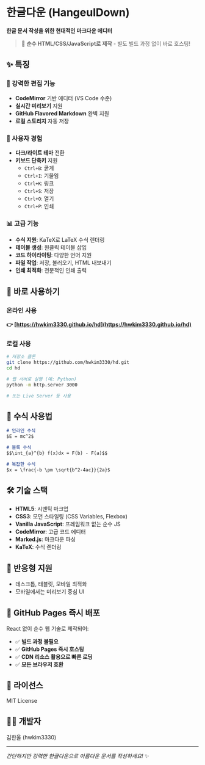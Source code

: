 # 한글다운 (HangeulDown)

**한글 문서 작성을 위한 현대적인 마크다운 에디터**

> 🚀 **순수 HTML/CSS/JavaScript로 제작** - 별도 빌드 과정 없이 바로 호스팅!

## ✨ 특징

### 📝 강력한 편집 기능
- **CodeMirror** 기반 에디터 (VS Code 수준)
- **실시간 미리보기** 지원
- **GitHub Flavored Markdown** 완벽 지원
- **로컬 스토리지** 자동 저장

### 🎨 사용자 경험
- **다크/라이트 테마** 전환
- **키보드 단축키** 지원
  - `Ctrl+B`: 굵게
  - `Ctrl+I`: 기울임
  - `Ctrl+K`: 링크
  - `Ctrl+S`: 저장
  - `Ctrl+O`: 열기
  - `Ctrl+P`: 인쇄

### 📊 고급 기능
- **수식 지원**: KaTeX로 LaTeX 수식 렌더링
- **테이블 생성**: 원클릭 테이블 삽입
- **코드 하이라이팅**: 다양한 언어 지원
- **파일 작업**: 저장, 불러오기, HTML 내보내기
- **인쇄 최적화**: 전문적인 인쇄 출력

## 🚀 바로 사용하기

### 온라인 사용
**👉 [https://hwkim3330.github.io/hd](https://hwkim3330.github.io/hd)**

### 로컬 사용
```bash
# 저장소 클론
git clone https://github.com/hwkim3330/hd.git
cd hd

# 웹 서버로 실행 (예: Python)
python -m http.server 3000

# 또는 Live Server 등 사용
```

## 📐 수식 사용법
```markdown
# 인라인 수식
$E = mc^2$

# 블록 수식
$$\int_{a}^{b} f(x)dx = F(b) - F(a)$$

# 복잡한 수식
$x = \frac{-b \pm \sqrt{b^2-4ac}}{2a}$
```

## 🛠️ 기술 스택
- **HTML5**: 시맨틱 마크업
- **CSS3**: 모던 스타일링 (CSS Variables, Flexbox)
- **Vanilla JavaScript**: 프레임워크 없는 순수 JS
- **CodeMirror**: 고급 코드 에디터
- **Marked.js**: 마크다운 파싱
- **KaTeX**: 수식 렌더링

## 📱 반응형 지원
- 데스크톱, 태블릿, 모바일 최적화
- 모바일에서는 미리보기 중심 UI

## 🎯 GitHub Pages 즉시 배포
React 없이 순수 웹 기술로 제작되어:
- ✅ **빌드 과정 불필요**
- ✅ **GitHub Pages 즉시 호스팅**
- ✅ **CDN 리소스 활용으로 빠른 로딩**
- ✅ **모든 브라우저 호환**

## 📄 라이선스
MIT License

## 👨‍💻 개발자
김한울 (hwkim3330)

---
*간단하지만 강력한 한글다운으로 아름다운 문서를 작성하세요!* ✨